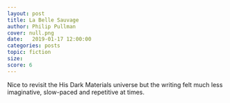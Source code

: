 ```yaml
---
layout: post
title: La Belle Sauvage
author: Philip Pullman
cover: null.png
date:   2019-01-17 12:00:00
categories: posts
topic: fiction
size: 
score: 6
---
```


Nice to revisit the His Dark Materials universe but the writing felt much less imaginative, slow-paced and repetitive at times.
